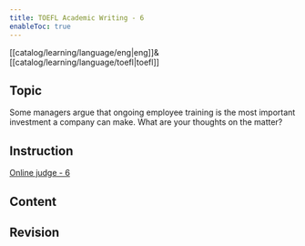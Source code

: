```yaml
---
title: TOEFL Academic Writing - 6
enableToc: true
---
```

[[catalog/learning/language/eng|eng]]&
[[catalog/learning/language/toefl|toefl]]   

## Topic
Some managers argue that ongoing employee training is the most important investment a company can make. What are your thoughts on the matter?

## Instruction

[Online judge - 6](https://ibt2-toefl-pt.ets.org/dg?code=A06&_gl=1*1hmxrv6*_gcl_au*ODQ2Mjc5MjE0LjE2ODEyMTE0MzU.*_ga*MTE4NTQ1NjgxNi4xNjgxMjExNDM1*_ga_T2TH8KSGFZ*MTY4NTA5MjM1NS41LjAuMTY4NTA5MjQwNi45LjAuMA..&_ga=2.225473946.181538343.1685082710-1185456816.1681211435)

## Content


## Revision

